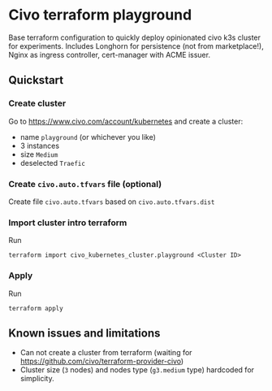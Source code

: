 # Civo terraform playground

Base terraform configuration to quickly deploy opinionated civo k3s cluster for experiments. Includes Longhorn for
persistence (not from marketplace!), Nginx as ingress controller, cert-manager with ACME issuer.

## Quickstart

### Create cluster

Go to https://www.civo.com/account/kubernetes and create a cluster:

- name `playground` (or whichever you like)
- 3 instances
- size `Medium`
- deselected `Traefic`

### Create `civo.auto.tfvars` file (optional)

Create file `civo.auto.tfvars` based on `civo.auto.tfvars.dist`

### Import cluster intro terraform

Run

```shell
terraform import civo_kubernetes_cluster.playground <Cluster ID>
```

### Apply

Run

```shell
terraform apply
```

## Known issues and limitations

- Can not create a cluster from terraform (waiting for https://github.com/civo/terraform-provider-civo)
- Cluster size (`3` nodes) and nodes type (`g3.medium` type) hardcoded for simplicity.
